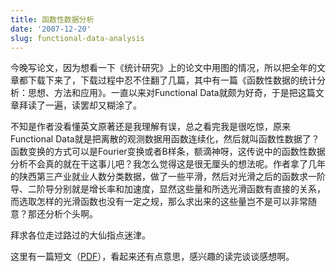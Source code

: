 ```yaml
---
title: 函数性数据分析
date: '2007-12-20'
slug: functional-data-analysis
---
```


今晚写论文，因为想看一下《统计研究》上的论文中用图的情况，所以把全年的文章都下载下来了，下载过程中忍不住翻了几篇，其中有一篇《函数性数据的统计分析：思想、方法和应用》。一直以来对Functional Data就颇为好奇，于是把这篇文章拜读了一遍，读罢却又糊涂了。

不知是作者没看懂英文原著还是我理解有误，总之看完我是很吃惊，原来Functional Data就是把离散的观测数据用函数连续化，然后就叫函数性数据了？函数变换的方式可以是Fourier变换或者B样条，额滴神呀，这传说中的函数性数据分析不会真的就在干这事儿吧？我怎么觉得这是很无厘头的想法呢。作者拿了几年的陕西第三产业就业人数分类数据，做了一些平滑，然后对光滑之后的函数求一阶导、二阶导分别就是增长率和加速度，显然这些量和所选光滑函数有直接的关系，而选取怎样的光滑函数也没有一定之规，那么求出来的这些量岂不是可以非常随意？那还分析个头啊。

拜求各位走过路过的大仙指点迷津。

这里有一篇短文（[PDF](http://www.stats.ox.ac.uk/~silverma/pdf/iesbs.pdf)），看起来还有点意思，感兴趣的读完谈谈感想啊。

